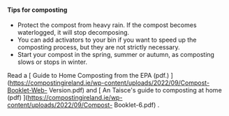 ####  Tips for composting

  * Protect the compost from heavy rain. If the compost becomes waterlogged, it will stop decomposing. 
  * You can add activators to your bin if you want to speed up the composting process, but they are not strictly necessary. 
  * Start your compost in the spring, summer or autumn, as composting slows or stops in winter. 

Read a [ Guide to Home Composting from the EPA (pdf.)
](https://compostingireland.ie/wp-content/uploads/2022/09/Compost-Booklet-Web-
Version.pdf) and [ An Taisce's guide to composting at home (pdf)
](https://compostingireland.ie/wp-content/uploads/2022/09/Compost-
Booklet-6.pdf) .
